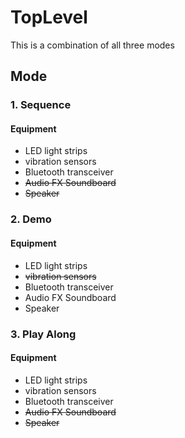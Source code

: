 # TopLevel
This is a combination of all three modes
## Mode
### 1. Sequence
#### Equipment
- LED light strips
- vibration sensors
- Bluetooth transceiver
- ~~Audio FX Soundboard~~
- ~~Speaker~~

### 2. Demo
#### Equipment
- LED light strips
- ~~vibration sensors~~
- Bluetooth transceiver
- Audio FX Soundboard
- Speaker

### 3. Play Along
#### Equipment
- LED light strips
- vibration sensors
- Bluetooth transceiver
- ~~Audio FX Soundboard~~
- ~~Speaker~~
